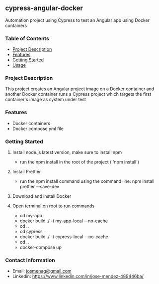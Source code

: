 ## cypress-angular-docker

Automation project using Cypress to test an Angular app using Docker containers

### Table of Contents

- [Project Description](#project-description)
- [Features](#features)
- [Getting Started](#getting-started)
- [Usage](#usage)

### Project Description

This project creates an Angular project image on a Docker container and another Docker container runs a Cypress project which targets the first container's image as system under test

### Features

- Docker containers
- Docker compose yml file

### Getting Started

1. Install node.js latest version, make sure to install npm

   - run the npm install in the root of the project ( 'npm install')

2. Install Prettier

   - run the npm install command using the command line: npm install prettier --save-dev

3. Download and install Docker

4. Open terminal on root to run commands

   - cd my-app
   - docker build ./ -t my-app-local --no-cache
   - cd ..
   - cd cypress
   - docker build ./ -t cypress-local --no-cache
   - cd ..
   - docker-compose up

### Contact Information

- Email: josmenag@gmail.com
- Linkedin: https://www.linkedin.com/in/jose-mendez-489446ba/
